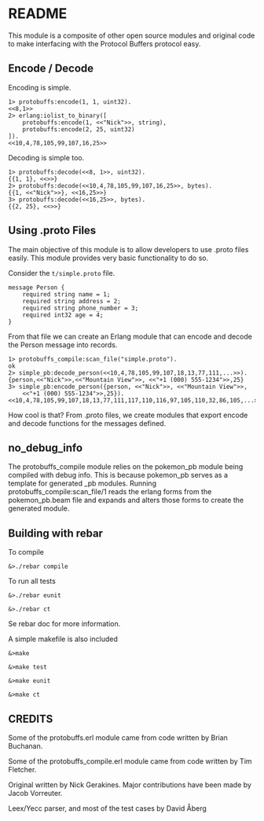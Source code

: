 # README

This module is a composite of other open source modules and original code to
make interfacing with the Protocol Buffers protocol easy.

## Encode / Decode

Encoding is simple.

    1> protobuffs:encode(1, 1, uint32).
    <<8,1>>
    2> erlang:iolist_to_binary([
        protobuffs:encode(1, <<"Nick">>, string),
        protobuffs:encode(2, 25, uint32)
    ]).
    <<10,4,78,105,99,107,16,25>>

Decoding is simple too.

    1> protobuffs:decode(<<8, 1>>, uint32).
    {{1, 1}, <<>>}
    2> protobuffs:decode(<<10,4,78,105,99,107,16,25>>, bytes).
    {{1, <<"Nick">>}, <<16,25>>}
    3> protobuffs:decode(<<16,25>>, bytes).
    {{2, 25}, <<>>}

## Using .proto Files

The main objective of this module is to allow developers to use .proto files
easily. This module provides very basic functionality to do so.

Consider the `t/simple.proto` file.

    message Person {
    	required string name = 1;
    	required string address = 2;
    	required string phone_number = 3;
    	required int32 age = 4;
    }

From that file we can create an Erlang module that can encode and decode the
Person message into records.

    1> protobuffs_compile:scan_file("simple.proto").
    ok
	2> simple_pb:decode_person(<<10,4,78,105,99,107,18,13,77,111,...>>).
	{person,<<"Nick">>,<<"Mountain View">>, <<"+1 (000) 555-1234">>,25}
	3> simple_pb:encode_person({person, <<"Nick">>, <<"Mountain View">>,
	    <<"+1 (000) 555-1234">>,25}).
	<<10,4,78,105,99,107,18,13,77,111,117,110,116,97,105,110,32,86,105,...>>

How cool is that? From .proto files, we create modules that export encode and
decode functions for the messages defined.

## no_debug_info

The protobuffs_compile module relies on the pokemon_pb module being compiled
with debug info. This is because pokemon_pb serves as a template for generated
_pb modules. Running protobuffs_compile:scan_file/1 reads the erlang forms from
the pokemon_pb.beam file and expands and alters those forms to create the generated
module.

## Building with rebar
To compile

    &>./rebar compile

To run all tests

    &>./rebar eunit

    &>./rebar ct

Se rebar doc for more information.

A simple makefile is also included

    &>make

    &>make test

    &>make eunit

    &>make ct


## CREDITS

Some of the protobuffs.erl module came from code written by Brian Buchanan.

Some of the protobuffs\_compile.erl module came from code written by Tim
Fletcher.

Original written by Nick Gerakines. Major
contributions have been made by Jacob Vorreuter.

Leex/Yecc parser, and most of the test cases by David Åberg  